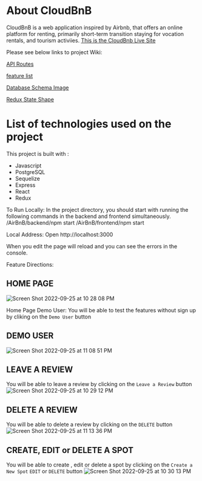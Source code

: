 # About CloudBnB
CloudBnB is a web application inspired by Airbnb, that offers an online platform for renting, primarily short-term transition staying for vocation rentals, and tourism activiies.
[This is the CloudBnb Live Site](https://airbnblyn.herokuapp.com/)

Please see below links to project Wiki:

[API Routes](https://github.com/linyangofmay/AirBnB/wiki/CloudBnB-API-Routes)

[feature list](https://github.com/linyangofmay/AirBnB/wiki/CloudBnb-feature-list)

[Database Schema Image](https://github.com/linyangofmay/AirBnB/wiki/Database-Schema-Image-with-Relationships)

[Redux State Shape](https://github.com/linyangofmay/AirBnB/wiki/Redux-State-Shape)

# List of technologies used on the project

This project is built with :
- Javascript
- PostgreSQL
- Sequelize
- Express
- React
- Redux

To Run Locally:
In the project directory, you should start with running the following commands in the backend and frontend simultaneously.
/AirBnB/backend/npm start
/AirBnB/frontend/npm start 

Local Address:
Open http://localhost:3000 

When you edit the page will reload and you can see the errors in the console.



Feature Directions:
## HOME PAGE 
![Screen Shot 2022-09-25 at 10 28 08 PM](https://user-images.githubusercontent.com/59943346/192206296-58bfb111-b2a8-4a4c-9d60-913fbb193680.png)










Home Page Demo User:
You will be able to test the features without sign up by cliking on the `Demo User` button
## DEMO USER 

![Screen Shot 2022-09-25 at 11 08 51 PM](https://user-images.githubusercontent.com/59943346/192204967-6a9091d7-206f-47e0-856c-6cc029dba239.png)







## LEAVE A REVIEW 

You will be able to leave a review by clicking on the `Leave a Review` button
![Screen Shot 2022-09-25 at 10 29 12 PM](https://user-images.githubusercontent.com/59943346/192205136-3a007253-4935-4f90-b15a-d2217c7f6f1a.png)










## DELETE A REVIEW 
You will be able to delete a review by clicking on the `DELETE` button
![Screen Shot 2022-09-25 at 11 13 36 PM](https://user-images.githubusercontent.com/59943346/192205624-5c83653b-10e5-41a4-bc9d-d744c141cd57.png)











## CREATE, EDIT or DELETE A SPOT
You will be able to create , edit or delete a spot by clicking on the `Create a New Spot` `EDIT` or `DELETE` button
![Screen Shot 2022-09-25 at 10 30 13 PM](https://user-images.githubusercontent.com/59943346/192205327-f77dabb6-f3a9-497b-8e66-2582a7c3538e.png)














